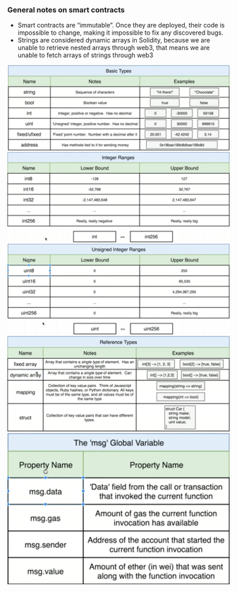 ### General notes on smart contracts

* Smart contracts are “immutable”. Once they are deployed, their code is impossible to change, making it impossible to fix any discovered bugs.
* Strings are considered dynamic arrays in Solidity, because we are unable to retrieve nested arrays through web3, that means we are unable to fetch arrays of strings through web3

![Basic Types](images/basic_types.png)
![Integer Ranges](images/integer_ranges.png)
![Unsigned Integer Ranges](images/unsigned_integer_ranges.png)
![Reference Types](images/reference_types.png)
![MSG](images/msg.png)

